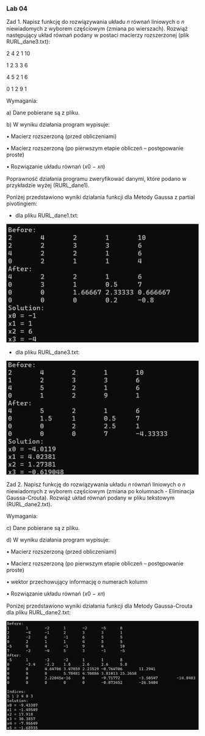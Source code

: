 <h3>Lab 04</h3>
Zad 1. Napisz funkcję do rozwiązywania układu 𝑛 równań liniowych o 𝑛 niewiadomych
z wyborem częściowym (zmiana po wierszach). Rozwiąż następujący układ równań podany
w postaci macierzy rozszerzonej (plik RURL_dane3.txt):

2 4 2 1 10

1 2 3 3 6

4 5 2 1 6

0 1 2 9 1

Wymagania:

a) Dane pobierane są z pliku.

b) W wyniku działania program wypisuje:

• Macierz rozszerzoną (przed obliczeniami)

• Macierz rozszerzoną (po pierwszym etapie obliczeń – postępowanie proste)

• Rozwiązanie układu równań (𝑥0 − 𝑥𝑛)

Poprawność działania programu zweryfikować danymi, które podano w przykładzie wyżej
(RURL_dane1).

Poniżej przedstawiono wyniki działania funkcji dla Metody Gaussa z partial pivotingiem:
- dla pliku RURL_dane1.txt:
<p align="center">
  <img src="../images/partialpivo1.png" alt="partialpivo1">
</p>

- dla pliku RURL_dane3.txt:
<p align="center">
  <img src="../images/partialpivo2.png" alt="partialpivo2">
</p>

Zad 2. Napisz funkcję do rozwiązywania układu 𝑛 równań liniowych o 𝑛 niewiadomych
z wyborem częściowym (zmiana po kolumnach - Eliminacja Gaussa-Crouta). Rozwiąż układ
równań podany w pliku tekstowym (RURL_dane2.txt).

Wymagania:

c) Dane pobierane są z pliku.

d) W wyniku działania program wypisuje:

• Macierz rozszerzoną (przed obliczeniami)

• Macierz rozszerzoną (po pierwszym etapie obliczeń – postępowanie proste)

• wektor przechowujący informację o numerach kolumn

• Rozwiązanie układu równań (𝑥0 − 𝑥𝑛)

Poniżej przedstawiono wyniki działania funkcji dla Metody Gaussa-Crouta dla pliku RURL_dane2.txt:

<p align="center">
  <img src="../images/gausscrout.png" alt="gausscrout">
</p>
